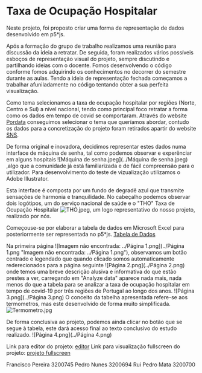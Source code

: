 # Taxa de Ocupação Hospitalar

Neste projeto, foi proposto criar uma forma de representação de dados desenvolvido em p5*js.

Após a formação do grupo de trabalho realizamos uma reunião para discussão da ideia a retratar. De seguida, foram realizados vários possíveis esboços de representação visual do projeto, sempre discutindo e partilhando ideias com o docente. Fomos desenvolvendo o código conforme fomos adquirindo os conhecimentos no decorrer do semestre durante as aulas. Tendo a ideia de representação fechada começamos a trabalhar afuniladamente no código tentando obter a sua perfeita visualização. 

Como tema selecionamos a taxa de ocupação hospitalar por regiões (Norte, Centro e Sul) a nível nacional, tendo como principal foco retratar a forma como os dados em tempo de covid se comportaram. Através do website [Pordata](https://www.pordata.pt/portugal/taxa+de+ocupacao+nos+hospitais-3666) conseguimos selecionar o tema que queríamos abordar, contudo os dados para a concretização do projeto foram retirados apartir do website [SNS](https://transparencia.sns.gov.pt/explore/dataset/ocupacao-do-internamento/table/?flg=pt&disjunctive.regiao&disjunctive.instituicao&sort=tempo).

De forma original e inovadora, decidimos representar estes dados numa interface de máquina de senha, tal como podemos observar e experênciar em alguns hospitais ![Máquina de senha.jpeg](../Máquina de senha.jpeg) ,algo que a comunidade já está familiarizada e de fácil compreensão para o utilizador. Para desenvolvimento do teste de vizualização utilizamos o Adobe Illustrator. 

Esta interface é composta por um fundo de degradê azul que transmite sensações de harmonia e tranquilidade. No cabeçalho podemos observar dois logótipos, um do serviço nacional de saúde e o "THO" Taxa de Ocupação Hospitalar ![THO.jpeg](../THO.jpeg "THO.jpeg"), um logo representativo do nosso projeto, realizado por nós. 

Começouse-se por elaborar a tabela de dados em Microsoft Excel para posteriormente ser representada no p5*js. 
[Tabela de Dados](https://myipleiria-my.sharepoint.com/:x:/g/personal/3200745_my_ipleiria_pt/EZTWIq4904FJjrhskEKAnlABkGlDnHJlkFTerE1lwAf6bw?e=a0Wohu)

Na primeira página ![Imagem não encontrada: ../Página 1.png](../Página 1.png "Imagem não encontrada: ../Página 1.png"), observamos um botão centrado e legendado que quando clicado somos automaticamente rederecionados para a página seguinte ![Página 2.png](../Página 2.png) onde temos uma breve descrição alusiva e informativa do que estão prestes a ver, carregando em "Analyze data" aparece nada mais, nada menos do que a tabela para se analizar a taxa de ocupação hospitalar em tempo de covid-19 por três regiões de Portugal ao longo dos anos. ![Página 3.png](../Página 3.png) O conceito da tabelha apresentada refere-se aos termometros, mas este desenvolvido de forma muito simplificada. ![Termometro.jpg](../Termometro.jpg)

De forma conclusiva ao projeto, podemos ainda clicar no botão que se segue à tabela, este dará acesso final ao texto conclusivo do estudo realizado. ![Página 4.png](../Página 4.png)

Link para editor do projeto: [editor](https://editor.p5js.org/PedroNunes/sketches/w1RFvDw30)
Link para visualização fullscreen do projeto: [projeto fullscreen](https://editor.p5js.org/PedroNunes/full/w1RFvDw30)

Francisco Pereira 3200745
Pedro Nunes 3200694
Rui Pedro Mata 3200700